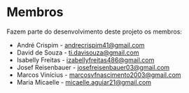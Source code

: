 # Membros

Fazem parte do desenvolvimento deste projeto os membros:

* André Crispim - <andrecrispim41@gmail.com>
* David de Souza - <ti.davisouza@gmail.com>
* Isabelly Freitas - <izabellyfreitas486@gmail.com>
* Josef Reisenbauer - <josefreisenbauer03@gmail.com>
* Marcos Vinícius - <marcosvfnascimento2003@gmail.com>
* Maria Micaelle - <micaelle.aguiar21@gmail.com>
